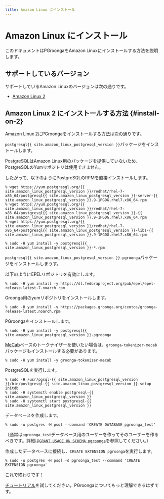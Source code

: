 ```yaml
---
title: Amazon Linux にインストール
---
```


# Amazon Linux にインストール

このドキュメントはPGroongaをAmazon Linuxにインストールする方法を説明します。

## サポートしているバージョン

サポートしているAmazon Linuxのバージョンは次の通りです。

  * [Amazon Linux 2](#install-on-2)

## Amazon Linux 2 にインストールする方法 {#install-on-2}

Amazon Linux 2にPGroongaをインストールする方法は次の通りです。

`postgresql{{ site.amazon_linux_postgresql_version }}`パッケージをインストールします。

PostgreSQLはAmazon Linux用のパッケージを提供していないため、PostgreSQLのYumリポジトリは使用できません。

したがって、以下のようにPostgreSQLのRPMを直接インストールします。

```console
% wget https://yum.postgresql.org/{{ site.amazon_linux_postgresql_version }}/redhat/rhel-7-x86_64/postgresql{{ site.amazon_linux_postgresql_version }}-server-{{ site.amazon_linux_postgresql_version }}.9-1PGDG.rhel7.x86_64.rpm
% wget https://yum.postgresql.org/{{ site.amazon_linux_postgresql_version }}/redhat/rhel-7-x86_64/postgresql{{ site.amazon_linux_postgresql_version }}-{{ site.amazon_linux_postgresql_version }}.9-1PGDG.rhel7.x86_64.rpm
% wget https://yum.postgresql.org/{{ site.amazon_linux_postgresql_version }}/redhat/rhel-7-x86_64/postgresql{{ site.amazon_linux_postgresql_version }}-libs-{{ site.amazon_linux_postgresql_version }}.9-1PGDG.rhel7.x86_64.rpm

% sudo -H yum install -y postgresql{{ site.amazon_linux_postgresql_version }}-*.rpm
```

`postgresql{{ site.amazon_linux_postgresql_version }}-pgroonga`パッケージをインストールしまうす。

以下のようにEPELリポジトリを有効にします。

```console
% sudo -H yum install -y https://dl.fedoraproject.org/pub/epel/epel-release-latest-7.noarch.rpm
```

Groonga用のyumリポジトリをインストールします。

```console
% sudo -H yum install -y https://packages.groonga.org/centos/groonga-release-latest.noarch.rpm
```

PGroongaをインストールします。

```console
% sudo -H yum install -y postgresql{{ site.amazon_linux_postgresql_version }}-pgroonga
```

[MeCab](http://taku910.github.io/mecab/)ベースのトークナイザーを使いたい場合は、`groonga-tokenizer-mecab`パッケージもインストールする必要があります。

```console
% sudo -H yum install -y groonga-tokenizer-mecab
```

PostgreSQLを実行します。

```console
% sudo -H /usr/pgsql-{{ site.amazon_linux_postgresql_version }}/bin/postgresql-{{ site.amazon_linux_postgresql_version }}-setup initdb
% sudo -H systemctl enable postgresql-{{ site.amazon_linux_postgresql_version }}
% sudo -H systemctl start postgresql-{{ site.amazon_linux_postgresql_version }}
```

データベースを作成します。

```console
% sudo -u postgres -H psql --command 'CREATE DATABASE pgroonga_test'
```

（通常は`pgroonga_test`データベース用のユーザーを作ってそのユーザーを作るべきです。詳細は[`GRANT USAGE ON SCHEMA pgroonga`](../reference/grant-usage-on-schema-pgroonga.html)を参照してください。）

作成したデータベースに接続し、`CREATE EXTENSION pgroonga`を実行します。

```console
% sudo -u postgres -H psql -d pgroonga_test --command 'CREATE EXTENSION pgroonga'
```

これで終わりです！

[チュートリアル](../tutorial/)を試してください。PGroongaについてもっと理解できるはずです。
